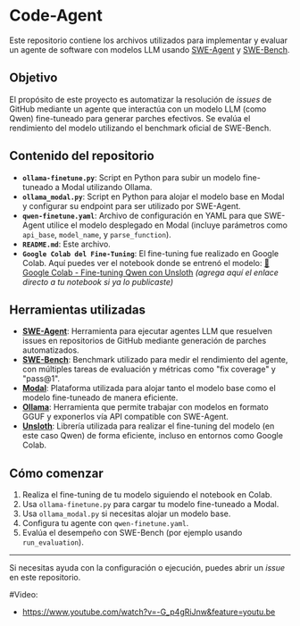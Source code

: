 # Code-Agent

Este repositorio contiene los archivos utilizados para implementar y evaluar un agente de software con modelos LLM usando [SWE-Agent](https://github.com/princeton-nlp/SWE-agent) y [SWE-Bench](https://github.com/princeton-nlp/SWE-bench).

## Objetivo

El propósito de este proyecto es automatizar la resolución de *issues* de GitHub mediante un agente que interactúa con un modelo LLM (como Qwen) fine-tuneado para generar parches efectivos. Se evalúa el rendimiento del modelo utilizando el benchmark oficial de SWE-Bench.

## Contenido del repositorio

- **`ollama-finetune.py`**: Script en Python para subir un modelo fine-tuneado a Modal utilizando Ollama.
- **`ollama_modal.py`**: Script en Python para alojar el modelo base en Modal y configurar su endpoint para ser utilizado por SWE-Agent.
- **`qwen-finetune.yaml`**: Archivo de configuración en YAML para que SWE-Agent utilice el modelo desplegado en Modal (incluye parámetros como `api_base`, `model_name`, y `parse_function`).
- **`README.md`**: Este archivo.
- **`Google Colab del Fine-Tuning`**: El fine-tuning fue realizado en Google Colab. Aquí puedes ver el notebook donde se entrenó el modelo:
  [🔗 Google Colab - Fine-tuning Qwen con Unsloth](https://colab.research.google.com/) *(agrega aquí el enlace directo a tu notebook si ya lo publicaste)*

## Herramientas utilizadas

- **[SWE-Agent](https://github.com/princeton-nlp/SWE-agent)**: Herramienta para ejecutar agentes LLM que resuelven issues en repositorios de GitHub mediante generación de parches automatizados.
- **[SWE-Bench](https://github.com/princeton-nlp/SWE-bench)**: Benchmark utilizado para medir el rendimiento del agente, con múltiples tareas de evaluación y métricas como "fix coverage" y "pass@1".
- **[Modal](https://modal.com/)**: Plataforma utilizada para alojar tanto el modelo base como el modelo fine-tuneado de manera eficiente.
- **[Ollama](https://ollama.com/)**: Herramienta que permite trabajar con modelos en formato GGUF y exponerlos vía API compatible con SWE-Agent.
- **[Unsloth](https://github.com/unslothai/unsloth)**: Librería utilizada para realizar el fine-tuning del modelo (en este caso Qwen) de forma eficiente, incluso en entornos como Google Colab.

## Cómo comenzar

1. Realiza el fine-tuning de tu modelo siguiendo el notebook en Colab.
2. Usa `ollama-finetune.py` para cargar tu modelo fine-tuneado a Modal.
3. Usa `ollama_modal.py` si necesitas alojar un modelo base.
4. Configura tu agente con `qwen-finetune.yaml`.
5. Evalúa el desempeño con SWE-Bench (por ejemplo usando `run_evaluation`).

---

Si necesitas ayuda con la configuración o ejecución, puedes abrir un *issue* en este repositorio.

#Video:
- https://www.youtube.com/watch?v=-G_p4gRiJnw&feature=youtu.be
